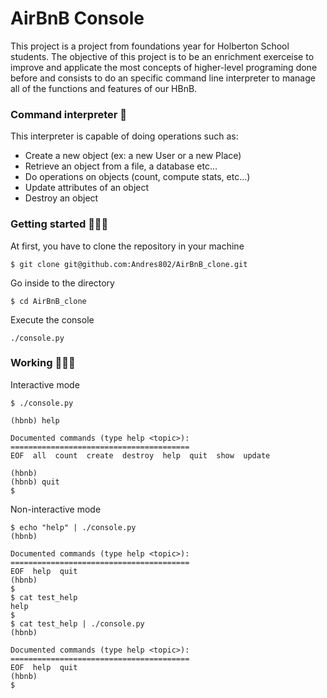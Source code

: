 # AirBnB Console

This project is a project from foundations year for Holberton School students. The objective of this project is to be an enrichment exerceise to 
improve and applicate the most concepts of higher-level programing done before and consists to do an specific command line interpreter to manage all 
of the functions and features of our HBnB.

### Command interpreter 🧐

This interpreter is capable of doing operations such as:

- Create a new object (ex: a new User or a new Place)
- Retrieve an object from a file, a database etc…
- Do operations on objects (count, compute stats, etc…)
- Update attributes of an object
- Destroy an object

### Getting started 👩🏽‍💻

At first, you have to clone the repository in your machine

```
$ git clone git@github.com:Andres802/AirBnB_clone.git
```

Go inside to the directory
``` 
$ cd AirBnB_clone
```
Execute the console
```
./console.py
```

### Working 👩🏽‍🔧

Interactive mode
```
$ ./console.py

(hbnb) help

Documented commands (type help <topic>):
========================================
EOF  all  count  create  destroy  help  quit  show  update

(hbnb)
(hbnb) quit
$
```
Non-interactive mode

```
$ echo "help" | ./console.py
(hbnb)

Documented commands (type help <topic>):
========================================
EOF  help  quit
(hbnb) 
$
$ cat test_help
help
$
$ cat test_help | ./console.py
(hbnb)

Documented commands (type help <topic>):
========================================
EOF  help  quit
(hbnb) 
$
```
